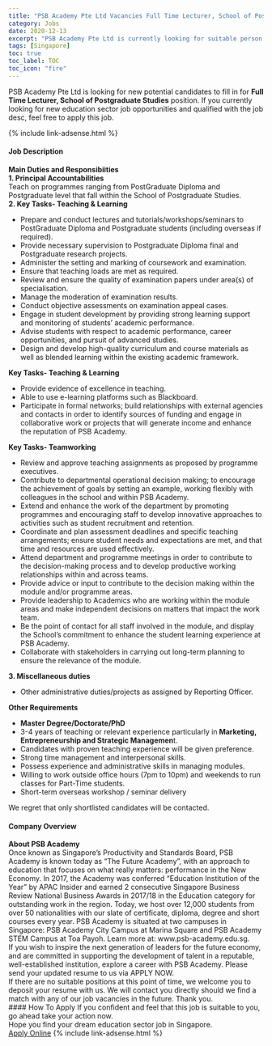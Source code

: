 ```yaml
---
title: "PSB Academy Pte Ltd Vacancies Full Time Lecturer, School of Postgraduate Studies" 
category: Jobs 
date: 2020-12-13 
excerpt: "PSB Academy Pte Ltd is currently looking for suitable person to fill in the Full Time Lecturer, School of Postgraduate Studies which positioned at Singapore" 
tags: [Singapore] 
toc: true 
toc_label: TOC 
toc_icon: "fire" 
--- 
```


<p>PSB Academy Pte Ltd is looking for new potential candidates to fill in for <b>Full Time Lecturer, School of Postgraduate Studies</b> position. If you currently looking for new education sector job opportunities and qualified with the job desc, feel free to apply this job.
</p>{% include link-adsense.html %} 
 <div><div><div><h4>Job Description</h4></div></div><div><div><span><div><div><strong>Main Duties and Responsibiities</strong></div><div><strong>1. Principal Accountabilities</strong><br>Teach on programmes ranging from PostGraduate Diploma and Postgraduate level that fall within the School of Postgraduate Studies.</div><div><strong>2. Key Tasks- Teaching &amp; Learning</strong></div><ul><li>Prepare and conduct lectures and tutorials/workshops/seminars to PostGraduate Diploma and Postgraduate students (including overseas if required).</li><li>Provide necessary supervision to Postgraduate Diploma final and Postgraduate research projects.</li><li>Administer the setting and marking of coursework and examination.</li><li>Ensure that teaching loads are met as required.</li><li>Review and ensure the quality of examination papers under area(s) of specialisation.</li><li>Manage the moderation of examination results.</li><li>Conduct objective assessments on examination appeal cases.</li><li>Engage in student development by providing strong learning support and monitoring of students&#8217; academic performance.</li><li>Advise students with respect to academic performance, career opportunities, and pursuit of advanced studies.</li><li>Design and develop high-quality curriculum and course materials as well as blended learning within the existing academic framework.</li></ul><div><strong>Key Tasks- Teaching &amp; Learning</strong></div><ul><li>Provide evidence of excellence in teaching.</li><li>Able to use e-learning platforms such as Blackboard.</li><li>Participate in formal networks; build relationships with external agencies and contacts in order to identify sources of funding and engage in collaborative work or projects that will generate income and enhance the reputation of PSB Academy.</li></ul><div><strong>Key Tasks- Teamworking</strong></div><ul><li>Review and approve teaching assignments as proposed by programme executives.</li><li>Contribute to departmental operational decision making; to encourage the achievement of goals by setting an example, working flexibly with colleagues in the school and within PSB Academy.</li><li>Extend and enhance the work of the department by promoting programmes and encouraging staff to develop innovative approaches to activities such as student recruitment and retention.</li><li>Coordinate and plan assessment deadlines and specific teaching arrangements; ensure student needs and expectations are met, and that time and resources are used effectively.</li><li>Attend department and programme meetings in order to contribute to the decision-making process and to develop productive working relationships within and across teams.</li><li>Provide advice or input to contribute to the decision making within the module and/or programme areas.</li><li>Provide leadership to Academics who are working within the module areas and make independent decisions on matters that impact the work team.</li><li>Be the point of contact for all staff involved in the module, and display the School&#8217;s commitment to enhance the student learning experience at PSB Academy.</li><li>Collaborate with stakeholders in carrying out long-term planning to ensure the relevance of the module.</li></ul><div><strong>3. Miscellaneous duties&#160;&#160;&#160;</strong>&#160;&#160;&#160;&#160;&#160;&#160;&#160;</div><ul><li>Other administrative duties/projects as assigned by Reporting Officer.</li></ul><div><strong>Other Requirements</strong></div><ul><li><strong>Master Degree/Doctorate/PhD</strong></li><li>3-4 years of teaching or relevant experience particularly in<strong> Marketing, Entrepreneurship and Strategic Managemen</strong>t.</li><li>Candidates with proven teaching experience will be given preference.</li><li>Strong time management and interpersonal skills.</li><li>Possess experience and administrative skills in managing modules.</li><li>Willing to work outside office hours (7pm to 10pm) and weekends to run classes for Part-Time students.</li><li>Short-term overseas workshop / seminar delivery</li></ul><div>We regret that only shortlisted candidates will be contacted.</div></div></span></div></div></div> 
<div><div><div><h4>Company Overview</h4></div></div><div><div><span><div><div>
<div><strong>About PSB Academy</strong></div>
<div>Once known as Singapore&#8217;s Productivity and Standards Board, PSB Academy is known today as &#8220;The Future Academy&#8221;, with an approach to education that focuses on what really matters: performance in the New Economy. In 2017, the Academy was conferred &#8220;Education Institution of the Year&#8221; by APAC Insider and earned 2 consecutive Singapore Business Review National Business Awards in 2017/18 in the Education category for outstanding work in the region. Today, we host over 12,000 students from over 50 nationalities with our slate of certificate, diploma, degree and short courses every year. PSB Academy is situated at two campuses in Singapore: PSB Academy City Campus at Marina Square and PSB Academy STEM Campus at Toa Payoh. Learn more at: www.psb-academy.edu.sg.</div>
<div>If you wish to inspire the next generation of leaders for the future economy, and are committed in supporting the development of talent in a reputable, well-established institution, explore a career with PSB Academy. Please send your updated resume to us via APPLY NOW.</div>
<div>If there are no suitable positions at this point of time, we welcome you to deposit your resume with us. We will contact you directly should we find a match with any of our job vacancies in the future. Thank you.</div>
</div></div></span></div></div></div> 
#### How To Apply 
If you confident and feel that this job is suitable to you, go ahead take your action now. <br/> 
Hope you find your dream education sector job in Singapore. <br/> 
<a href="https://www.jobstreet.com.my/en/job/full-time-lecturer-school-of-postgraduate-studies-8231380/origin/sg?jobId=jobstreet-sg-job-8231380&sectionRank=21&token=0~5bd0d02e-2b93-4f50-9100-3ef2e8bf1b00&fr=SRP%20View%20In%20New%20Ta" class="btn btn--info" target="_blank" rel="nofollow noopenner">Apply Online</a> 
{% include link-adsense.html %} 